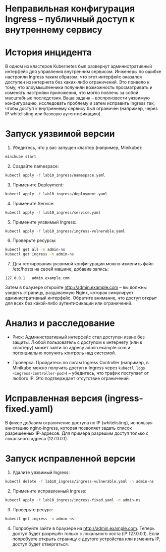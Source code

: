 # Неправильная конфигурация Ingress – публичный доступ к внутреннему сервису

# История инцидента
В одном из кластеров Kubernetes был развернут административный интерфейс для управления внутренним сервисом. Инженеры по ошибке настроили Ingress таким образом, что этот интерфейс оказался доступен из интернета без каких-либо ограничений. Это привело к тому, что злоумышленники получили возможность просматривать и изменять настройки приложения, что могло повлечь за собой масштабные последствия. Ваша задача – воспроизвести уязвимую конфигурацию, исследовать проблему и затем исправить Ingress так, чтобы доступ к внутреннему сервису был ограничен (например, через IP whitelisting или базовую аутентификацию).

# Запуск уязвимой версии

1. Убедитесь, что у вас запущен кластер (например, Minikube):

```sh
minikube start
```

2. Создайте namespace:
```sh
kubectl apply -f lab10_ingress/namespace.yaml
```

3. Примените Deployment:
```sh
kubectl apply -f lab10_ingress/deployment.yaml
```

4. Примените Service:
```sh
kubectl apply -f lab10_ingress/service.yaml
```

5. Примените уязвимый Ingress:
```sh
kubectl apply -f lab10_ingress/ingress-vulnerable.yaml
```

6. Проверьте ресурсы:
```sh
kubectl get all -n admin-ns
kubectl get ingress -n admin-ns
```

7. Для тестирования уязвимой конфигурации можно изменить файл /etc/hosts на своей машине, добавив запись:

```pgsql
127.0.0.1   admin.example.com
```
Затем в браузере откройте http://admin.example.com – вы должны увидеть страницу, раздаваемую Nginx, которая симулирует административный интерфейс. Обратите внимание, что доступ открыт для всех без какой-либо аутентификации или ограничений.

# Анализ и расследование

- Риск:
Административный интерфейс стал доступен извне без защиты. Любой пользователь с доступом к интернету (или к кластеру) может зайти по адресу admin.example.com и потенциально получить контроль над системой.

- Проверка:
Пройдитесь по логам Ingress Controller (например, в Minikube можно получить доступ к Ingress через `kubectl logs <ingress-controller-pod>`) – убедитесь, что трафик поступает от любого IP. Это подтверждает отсутствие ограничений.

# Исправленная версия (ingress-fixed.yaml)
В фиксе добавим ограничение доступа по IP (whitelisting), используя аннотацию nginx-ingress, которая позволяет задать список разрешённых IP-адресов. Для примера разрешим доступ только с локального адреса (127.0.0.1).

# Запуск исправленной версии

1. Удалите уязвимый Ingress:
```sh
kubectl delete -f lab10_ingress/ingress-vulnerable.yaml -n admin-ns
```

2. Примените исправленный Ingress:
```sh
kubectl apply -f lab10_ingress/ingress-fixed.yaml -n admin-ns
```

3. Проверьте ресурс:
```sh
kubectl get ingress -n admin-ns
```

4. Попробуйте зайти в браузере на http://admin.example.com. Теперь доступ будет разрешён только с локального хоста (IP 127.0.0.1). Если попробуете открыть страницу с другого устройства или изменить IP, доступ будет отвергаться.
